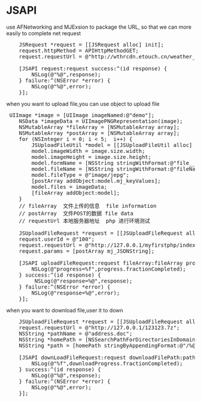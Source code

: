# JSAPI
use AFNetworking and MJExsion to package the URL, so that we can more easily to complete net request  
<pre>
    JSRequest *request = [[JSRequest alloc] init];
    request.httpMethod = APIHttpMethodGET;
    request.requestUrl = @"http://wthrcdn.etouch.cn/weather_mini?citykey=101010100";
    
    [JSAPI request:request success:^(id response) {
        NSLog(@"%@",response);
    } failure:^(NSError *error) {
        NSLog(@"%@",error);
    }];
</pre>

when you want to upload file,you can use object to upload file 
<pre>
 UIImage *image = [UIImage imageNamed:@"demo"];
    NSData *imageData = UIImagePNGRepresentation(image);
    NSMutableArray *fileArray = [NSMutableArray array];
    NSMutableArray *postArray = [NSMutableArray array];
    for (NSInteger i = 0; i < 5;  i++) {
        JSUploadFileUtil *model = [[JSUploadFileUtil alloc] init];
        model.imageWidth = image.size.width;
        model.imageHeight = image.size.height;
        model.formName = [NSString stringWithFormat:@"file__%ld",i];
        model.fileName = [NSString stringWithFormat:@"fileName__%ld",i];
        model.fileType = @"image/jepg";
        [postArray addObject:model.mj_keyValues];
        model.files = imageData;
        [fileArray addObject:model];
    }
    // fileArray  文件上传的信息  file information
    // postArray  文件POST的数据 file data
    // requestUrl 本地服务器地址  php 进行环境测试
    
    JSUploadFileRequest *request = [[JSUploadFileRequest alloc] init];
    request.userId = @"100";
    request.requestUrl = @"http://127.0.0.1/myfirstphp/index.php";
    request.params = [postArray mj_JSONString];
    
    [JSAPI uploadFileRequest:request fileArray:fileArray progress:^(NSProgress *progress) {
        NSLog(@"progress=%f",progress.fractionCompleted);
    } success:^(id response) {
         NSLog(@"response=%@",response);
    } failure:^(NSError *error) {
        NSLog(@"response=%@",error);
    }];
</pre>




when you want to download file,user it to down

<pre>
    JSUploadFileRequest *request = [[JSUploadFileRequest alloc] init];
    request.requestUrl = @"http://127.0.0.1/123123.7z";
    NSString *pathName = @"address.doc";
    NSString *homePath = [NSSearchPathForDirectoriesInDomains(NSDocumentDirectory, NSUserDomainMask, YES) lastObject];
    NSString *path = [homePath stringByAppendingFormat:@"/%@",pathName];
    
    [JSAPI downLoadFileRequest:request downloadFilePath:path progress:^(NSProgress *downloadProgress) {
        NSLog(@"%f",downloadProgress.fractionCompleted);
    } success:^(id response) {
        NSLog(@"%@",response);
    } failure:^(NSError *error) {
        NSLog(@"%@",error);
    }];
</pre>

